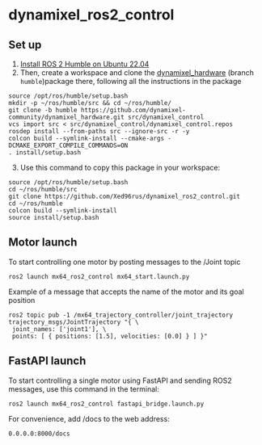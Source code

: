 # dynamixel_ros2_control

## Set up

1. [Install ROS 2 Humble on Ubuntu 22.04](http://docs.ros.org/en/humble/Installation/Ubuntu-Install-Debians.html)
2. Then, create a workspace and clone the [dynamixel_hardware](https://github.com/dynamixel-community/dynamixel_hardware.git) (branch `humble`)package there, following all the instructions in the package

```shell
source /opt/ros/humble/setup.bash
mkdir -p ~/ros/humble/src && cd ~/ros/humble/
git clone -b humble https://github.com/dynamixel-community/dynamixel_hardware.git src/dynamixel_control
vcs import src < src/dynamixel_control/dynamixel_control.repos
rosdep install --from-paths src --ignore-src -r -y
colcon build --symlink-install --cmake-args -DCMAKE_EXPORT_COMPILE_COMMANDS=ON
. install/setup.bash
```
3. Use this command to copy this package in your workspace:

```shell
source /opt/ros/humble/setup.bash
cd ~/ros/humble/src
git clone https://github.com/Xed96rus/dynamixel_ros2_control.git
cd ~/ros/humble
colcon build --symlink-install
source install/setup.bash
```

## Motor launch

To start controlling one motor by posting messages to the /Joint topic

```shell
ros2 launch mx64_ros2_control mx64_start.launch.py
```


Example of a message that accepts the name of the motor and its goal position

```shell
ros2 topic pub -1 /mx64_trajectory_controller/joint_trajectory trajectory_msgs/JointTrajectory "{ \
 joint_names: ['joint1'], \
 points: [ { positions: [1.5], velocities: [0.0] } ] }"
```


## FastAPI launch

To start controlling a single motor using FastAPI and sending ROS2 messages, use this command in the terminal:

```shell
ros2 launch mx64_ros2_control fastapi_bridge.launch.py
```

For convenience, add /docs to the web address:

```shell
0.0.0.0:8000/docs
```
